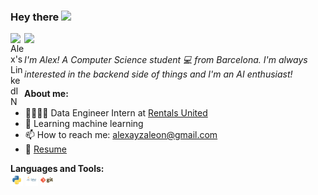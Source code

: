 ### Hey there <img src="https://media.giphy.com/media/hvRJCLFzcasrR4ia7z/giphy.gif" width="25px">
<a href="https://www.linkedin.com/in/alexayza/">
  <img align="left" alt="Alex's LinkedIN" width="22px" src="https://raw.githubusercontent.com/peterthehan/peterthehan/master/assets/linkedin.svg" />
</a>

![](https://visitor-badge.glitch.me/badge?page_id=aayzaa.aayzaa)

_I'm Alex! A Computer Science student 💻 from Barcelona. I'm always interested in the backend side of things and I'm an AI enthusiast!_
  
**About me:**

- 👨🏻‍💻🚀 Data Engineer Intern at [Rentals United](https://rentalsunited.com/)
- 🌱 Learning machine learning
- 📫 How to reach me: [alexayzaleon@gmail.com](mailto:alexayzaleon@gmail.com)
- 📝 [Resume](https://pdfhost.io/v/FQlXfBZzQ_Copia_de_ALEX_AYZA_LEN.pdf)

**Languages and Tools:**  
<code><img height="20" src="https://raw.githubusercontent.com/github/explore/80688e429a7d4ef2fca1e82350fe8e3517d3494d/topics/python/python.png"></code>
<code><img height="20" src="https://raw.githubusercontent.com/github/explore/80688e429a7d4ef2fca1e82350fe8e3517d3494d/topics/java/java.png"></code>
<code><img height="20" src="https://raw.githubusercontent.com/github/explore/80688e429a7d4ef2fca1e82350fe8e3517d3494d/topics/git/git.png"></code>
